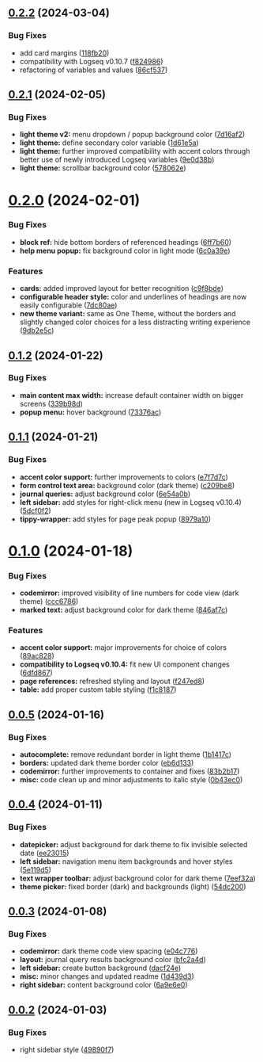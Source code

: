 ## [0.2.2](https://github.com/femto-code/logseq-one-theme/compare/v0.2.1...v0.2.2) (2024-03-04)


### Bug Fixes

* add card margins ([118fb20](https://github.com/femto-code/logseq-one-theme/commit/118fb200c45dd34f19ff5e77874276d077b3b22f))
* compatibility with Logseq v0.10.7 ([f824986](https://github.com/femto-code/logseq-one-theme/commit/f824986b2f269c5ce8de27020fd041a4b5340337))
* refactoring of variables and values ([86cf537](https://github.com/femto-code/logseq-one-theme/commit/86cf537dcef4b12ecd6846247559f6193895c096))

## [0.2.1](https://github.com/femto-code/logseq-one-theme/compare/v0.2.0...v0.2.1) (2024-02-05)


### Bug Fixes

* **light theme v2:** menu dropdown / popup background color ([7d16af2](https://github.com/femto-code/logseq-one-theme/commit/7d16af2d04352da6536a9b19ac15078ca4f1730e))
* **light theme:** define secondary color variable ([1d61e5a](https://github.com/femto-code/logseq-one-theme/commit/1d61e5a819cdb30519671c939164cae2b30ffb02))
* **light theme:** further improved compatibility with accent colors through better use of newly introduced Logseq variables ([9e0d38b](https://github.com/femto-code/logseq-one-theme/commit/9e0d38b352c944d34af57d261ca3308be819c4b0))
* **light theme:** scrollbar background color ([578062e](https://github.com/femto-code/logseq-one-theme/commit/578062e2216e39f3f69bd0e65c32a3df8c9cb299))

# [0.2.0](https://github.com/femto-code/logseq-one-theme/compare/v0.1.2...v0.2.0) (2024-02-01)


### Bug Fixes

* **block ref:** hide bottom borders of referenced headings ([6ff7b60](https://github.com/femto-code/logseq-one-theme/commit/6ff7b60a6686155adb29a99b3b72af94aeeb0952))
* **help menu popup:** fix background color in light mode ([6c0a39e](https://github.com/femto-code/logseq-one-theme/commit/6c0a39ef23303f52e70e7b5b21d618918ebec758))


### Features

* **cards:** added improved layout for better recognition ([c9f8bde](https://github.com/femto-code/logseq-one-theme/commit/c9f8bde14f11b9f9b7153166acbdf9c2bd0ea683))
* **configurable header style:** color and underlines of headings are now easily configurable ([7dc80ae](https://github.com/femto-code/logseq-one-theme/commit/7dc80ae26b01158560795ceef5485dfd98ab8fb1))
* **new theme variant:** same as One Theme, without the borders and slightly changed color choices for a less distracting writing experience ([9db2e5c](https://github.com/femto-code/logseq-one-theme/commit/9db2e5cb9f8e1640c8121ede58ec65ed7683404f))

## [0.1.2](https://github.com/femto-code/logseq-one-theme/compare/v0.1.1...v0.1.2) (2024-01-22)


### Bug Fixes

* **main content max width:** increase default container width on bigger screens ([339b98d](https://github.com/femto-code/logseq-one-theme/commit/339b98dd01bcdbc31a76755d8ad68529c58730d9))
* **popup menu:** hover background ([73376ac](https://github.com/femto-code/logseq-one-theme/commit/73376acfcc8115f0d4b09365416171debeff37ae))

## [0.1.1](https://github.com/femto-code/logseq-one-theme/compare/v0.1.0...v0.1.1) (2024-01-21)


### Bug Fixes

* **accent color support:** further improvements to colors ([e7f7d7c](https://github.com/femto-code/logseq-one-theme/commit/e7f7d7c8cbc5c1f0c87240000001329729cd547f))
* **form control text area:** background color (dark theme) ([c209be8](https://github.com/femto-code/logseq-one-theme/commit/c209be86033d1b2fd0f55550c35675875ce5370f))
* **journal queries:** adjust background color ([6e54a0b](https://github.com/femto-code/logseq-one-theme/commit/6e54a0b1528f28267543c29394b6721e1039598b))
* **left sidebar:** add styles for right-click menu (new in Logseq v0.10.4) ([5dcf0f2](https://github.com/femto-code/logseq-one-theme/commit/5dcf0f2fb5300a5e601e48f3bd31f54de5aaecd6))
* **tippy-wrapper:** add styles for page peak popup ([8979a10](https://github.com/femto-code/logseq-one-theme/commit/8979a10537396d95d0bf382482753741cee325de))

# [0.1.0](https://github.com/femto-code/logseq-one-theme/compare/v0.0.5...v0.1.0) (2024-01-18)


### Bug Fixes

* **codemirror:** improved visibility of line numbers for code view (dark theme) ([ccc6786](https://github.com/femto-code/logseq-one-theme/commit/ccc678606c91e9ce589ed32b09797d9a2d6f2751))
* **marked text:** adjust background color for dark theme ([846af7c](https://github.com/femto-code/logseq-one-theme/commit/846af7ce2eb2aa57c845b1e36cdabd0a759e7b2a))


### Features

* **accent color support:** major improvements for choice of colors ([89ac828](https://github.com/femto-code/logseq-one-theme/commit/89ac82839ba997d77639aa953f7937c562b27636))
* **compatibility to Logseq v0.10.4:** fit new UI component changes ([6dfd867](https://github.com/femto-code/logseq-one-theme/commit/6dfd8675661c27cda06951899f0b8e384bd85266))
* **page references:** refreshed styling and layout ([f247ed8](https://github.com/femto-code/logseq-one-theme/commit/f247ed839723cb48af2b0fdf9a891d92b576cc52))
* **table:** add proper custom table styling ([f1c8187](https://github.com/femto-code/logseq-one-theme/commit/f1c81873a5198b2c7c60bf23c61ae05332c4fe3e))

## [0.0.5](https://github.com/femto-code/logseq-one-theme/compare/v0.0.4...v0.0.5) (2024-01-16)


### Bug Fixes

* **autocomplete:** remove redundant border in light theme ([1b1417c](https://github.com/femto-code/logseq-one-theme/commit/1b1417c80e3262655d98349ffffb33b3f6505ffa))
* **borders:** updated dark theme border color ([eb6d133](https://github.com/femto-code/logseq-one-theme/commit/eb6d133f3352f0966fa6dd8a0e84108b1a7dac4b))
* **codemirror:** further improvements to container and fixes ([83b2b17](https://github.com/femto-code/logseq-one-theme/commit/83b2b17169db824f11336282a95fa971b585b903))
* **misc:** code clean up and minor adjustments to italic style ([0b43ec0](https://github.com/femto-code/logseq-one-theme/commit/0b43ec0af6d32f1ebb96d2e23a61a468be383376))

## [0.0.4](https://github.com/femto-code/logseq-one-theme/compare/v0.0.3...v0.0.4) (2024-01-11)


### Bug Fixes

* **datepicker:** adjust background for dark theme to fix invisible selected date ([ee23015](https://github.com/femto-code/logseq-one-theme/commit/ee23015b3320dac103ddd450fa5e21f3adc7314e))
* **left sidebar:** navigation menu item backgrounds and hover styles ([5e119d5](https://github.com/femto-code/logseq-one-theme/commit/5e119d583eae110b78f4ff8b1bdb723219cbd32b))
* **text wrapper toolbar:** adjust background color for dark theme ([7eef32a](https://github.com/femto-code/logseq-one-theme/commit/7eef32a384fe870f8f88c6494010d2f1d182d373))
* **theme picker:** fixed border (dark) and backgrounds (light) ([54dc200](https://github.com/femto-code/logseq-one-theme/commit/54dc2009b823869f14764ff1887e5aa143997eab))

## [0.0.3](https://github.com/femto-code/logseq-one-theme/compare/v0.0.2...v0.0.3) (2024-01-08)


### Bug Fixes

* **codemirror:** dark theme code view spacing ([e04c776](https://github.com/femto-code/logseq-one-theme/commit/e04c776d40d0d3c6484d94c9ee4f8d0b3cb7ee29))
* **layout:** journal query results background color ([bfc2a4d](https://github.com/femto-code/logseq-one-theme/commit/bfc2a4d5fda2a0c0419c19a05739061256901cd7))
* **left sidebar:** create button background ([dacf24e](https://github.com/femto-code/logseq-one-theme/commit/dacf24e79007d77a478a8ca78d7a595ab894417b))
* **misc:** minor changes and updated readme ([1d439d3](https://github.com/femto-code/logseq-one-theme/commit/1d439d3422f42df466446c457d2c3ffdda647f8e))
* **right sidebar:** content background color ([6a9e6e0](https://github.com/femto-code/logseq-one-theme/commit/6a9e6e0da1cbe9c9cfed40f9bc2803958be16d05))

## [0.0.2](https://github.com/femto-code/logseq-one-theme/compare/v0.0.1...v0.0.2) (2024-01-03)


### Bug Fixes

* right sidebar style ([49890f7](https://github.com/femto-code/logseq-one-theme/commit/49890f759f46ae0cddccbeeea5eddf2f0ebd721b))
